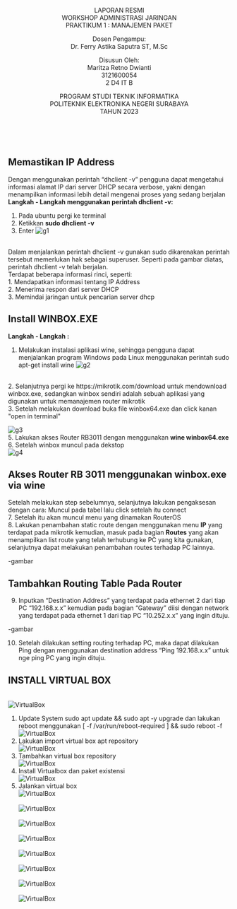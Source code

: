 <p align=center>
LAPORAN RESMI <br>
WORKSHOP ADMINISTRASI JARINGAN </br>
PRAKTIKUM 1 : MANAJEMEN PAKET

<p align=center>
Dosen Pengampu:<br>
Dr. Ferry Astika Saputra ST, M.Sc	

<p align=center>
Disusun Oleh:<br>
Maritza Retno Dwianti
<br> 3121600054
<br> 2 D4 IT B

<p align=center>
PROGRAM STUDI TEKNIK INFORMATIKA<br>
POLITEKNIK ELEKTRONIKA NEGERI SURABAYA<br>
TAHUN 2023
</p>
<br><br><br>

## Memastikan IP Address
Dengan menggunakan perintah “dhclient -v” pengguna dapat mengetahui informasi alamat IP dari server DHCP secara verbose, yakni dengan menampilkan informasi lebih detail mengenai proses yang sedang berjalan <br>
**Langkah - Langkah menggunakan perintah dhclient -v:**<br>
1. Pada ubuntu pergi ke terminal<br>
2. Ketikkan **sudo dhclient -v**<br>
3. Enter
![g1](p2/sudo_dhclient.jpg)
<br>
Dalam menjalankan perintah dhclient -v gunakan sudo dikarenakan perintah tersebut memerlukan hak sebagai superuser. Seperti pada gambar diatas, perintah dhclient -v telah berjalan.<br>
Terdapat beberapa informasi rinci, seperti:<br>
1. Mendapatkan informasi tentang IP Address<br>
2. Menerima respon dari server DHCP<br>
3. Memindai jaringan untuk pencarian server dhcp<br>

## Install WINBOX.EXE
**Langkah - Langkah :** <br>
1. Melakukan instalasi aplikasi wine, sehingga pengguna dapat menjalankan program Windows pada Linux menggunakan perintah sudo apt-get install wine
![g2](p2/sudo_apt-get_install_wine.jpg)
<br>
2. Selanjutnya pergi ke https://mikrotik.com/download untuk mendownload winbox.exe, sedangkan winbox sendiri adalah sebuah aplikasi yang digunakan untuk memanajemen router mikrotik<br>
3. Setelah melakukan download buka file winbox64.exe dan click kanan "open in terminal" <br>

![g3](p2/repo.jpg)
<br>
5. Lakukan akses Router RB3011 dengan menggunakan **wine winbox64.exe**<br>
6. Setelah winbox muncul pada dekstop<br>
![g4](p2/winbox.exe.jpg)

## Akses Router RB 3011 menggunakan winbox.exe via wine
Setelah melakukan step sebelumnya, selanjutnya lakukan pengaksesan dengan cara:
Muncul pada tabel lalu click setelah itu connect<br>
7. Setelah itu akan muncul menu yang dinamakan RouterOS<br>
8. Lakukan penambahan static route dengan menggunakan menu **IP** yang terdapat pada mikrotik kemudian, masuk pada bagian **Routes** yang akan menampilkan list route yang telah terhubung ke PC yang kita gunakan, selanjutnya dapat melakukan penambahan routes terhadap PC lainnya.<br>

-gambar

## Tambahkan Routing Table Pada Router
9. Inputkan “Destination Address” yang terdapat pada ethernet 2 dari tiap PC “192.168.x.x” kemudian pada bagian “Gateway” diisi dengan network yang terdapat pada ethernet 1 dari tiap PC “10.252.x.x” yang ingin dituju.<br>

-gambar

10. Setelah dilakukan setting routing terhadap PC, maka dapat dilakukan Ping dengan menggunakan destination address “Ping 192.168.x.x” untuk nge ping PC yang ingin dituju.<br>

## INSTALL VIRTUAL BOX
<br>![VirtualBox](p2/vb1dan2.jpeg)<br>
1. Update System sudo apt update && sudo apt -y upgrade dan lakukan reboot menggunakan [ -f /var/run/reboot-required ] && sudo reboot -f
<br>![VirtualBox](p2/vb3.jpeg)<br>
2. Lakukan import virtual box apt repository
<br>![VirtualBox](p2/vb4.jpeg)<br>
3. Tambahkan virtual box repository
<br>![VirtualBox](p2/vb5.jpeg)<br>
4. Install Virtualbox dan paket existensi
<br>![VirtualBox](p2/vb6.jpeg)<br>
5. Jalankan virtual box
<br>![VirtualBox](p2/vb7.jpeg)<br>
<br>![VirtualBox](p2/vb8.jpeg)<br>
<br>![VirtualBox](p2/vb9.jpeg)<br>
<br>![VirtualBox](p2/vb10.jpeg)<br>
<br>![VirtualBox](p2/vb11.jpeg)<br>
<br>![VirtualBox](p2/vb12.jpeg)<br>
<br>![VirtualBox](p2/vb13.jpeg)<br>
<br>![VirtualBox](p2/vb14.jpeg)<br>
